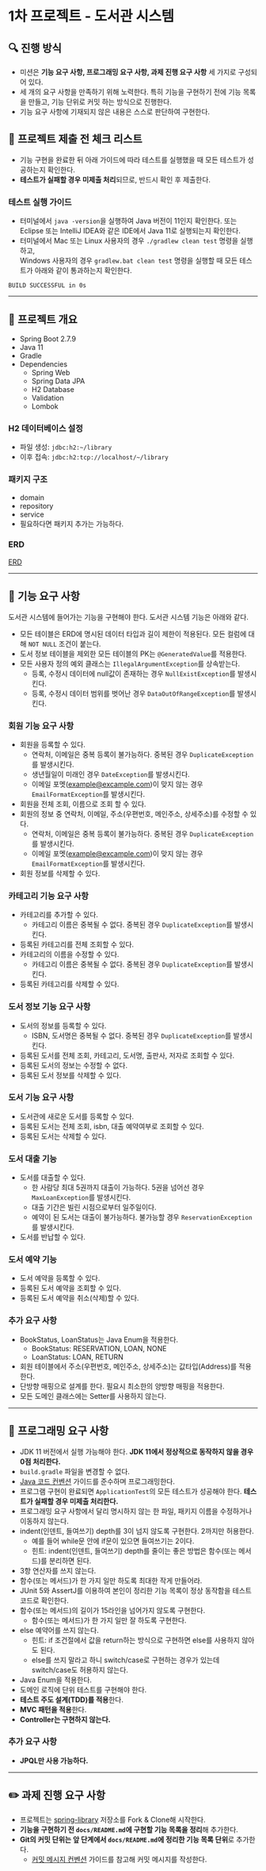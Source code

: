 # 1차 프로젝트 - 도서관 시스템

## 🔍 진행 방식

- 미션은 **기능 요구 사항, 프로그래밍 요구 사항, 과제 진행 요구 사항** 세 가지로 구성되어 있다.
- 세 개의 요구 사항을 만족하기 위해 노력한다. 특히 기능을 구현하기 전에 기능 목록을 만들고, 기능 단위로 커밋 하는 방식으로 진행한다.
- 기능 요구 사항에 기재되지 않은 내용은 스스로 판단하여 구현한다.

## 🚨 프로젝트 제출 전 체크 리스트

- 기능 구현을 완료한 뒤 아래 가이드에 따라 테스트를 실행했을 때 모든 테스트가 성공하는지 확인한다.
- **테스트가 실패할 경우 미제출 처리**되므로, 반드시 확인 후 제출한다.

### 테스트 실행 가이드

- 터미널에서 `java -version`을 실행하여 Java 버전이 11인지 확인한다. 또는 Eclipse 또는 IntelliJ IDEA와 같은 IDE에서 Java 11로 실행되는지 확인한다.
- 터미널에서 Mac 또는 Linux 사용자의 경우 `./gradlew clean test` 명령을 실행하고,   
  Windows 사용자의 경우  `gradlew.bat clean test` 명령을 실행할 때 모든 테스트가 아래와 같이 통과하는지 확인한다.

```
BUILD SUCCESSFUL in 0s
```

---

## 🎯 프로젝트 개요

- Spring Boot 2.7.9
- Java 11
- Gradle
- Dependencies
  - Spring Web
  - Spring Data JPA
  - H2 Database
  - Validation
  - Lombok

### H2 데이터베이스 설정

- 파일 생성: `jdbc:h2:~/library`
- 이후 접속: `jdbc:h2:tcp://localhost/~/library`

### 패키지 구조

- domain
- repository
- service
- 필요하다면 패키지 추가는 가능하다.

### ERD
[ERD](https://www.erdcloud.com/d/9j2ZL2bnLWmcc99dm)

---

## 🚀 기능 요구 사항

도서관 시스템에 들어가는 기능을 구현해야 한다. 도서관 시스템 기능은 아래와 같다.

- 모든 테이블은 ERD에 명시된 데이터 타입과 길이 제한이 적용된다. 모든 컬럼에 대해 `NOT NULL` 조건이 붙는다. 
- 도서 정보 테이블을 제외한 모든 테이블의 PK는 `@GeneratedValue`를 적용한다.
- 모든 사용자 정의 예외 클래스는 `IllegalArgumentException`를 상속받는다.
  - 등록, 수정시 데이터에 null값이 존재하는 경우 `NullExistException`를 발생시킨다.
  - 등록, 수정시 데이터 범위를 벗어난 경우 `DataOutOfRangeException`를 발생시킨다.
### 회원 기능 요구 사항

- 회원을 등록할 수 있다.
  - 연락처, 이메일은 중복 등록이 불가능하다. 중복된 경우 `DuplicateException`를 발생시킨다.
  - 생년월일이 미래인 경우 `DateException`를 발생시킨다.
  - 이메일 포멧(example@excample.com)이 맞지 않는 경우 `EmailFormatException`를 발생시킨다. 
- 회원을 전체 조회, 이름으로 조회 할 수 있다.
- 회원의 정보 중 연락처, 이메일, 주소(우편번호, 메인주소, 상세주소)를 수정할 수 있다.
  - 연락처, 이메일은 중복 등록이 불가능하다. 중복된 경우 `DuplicateException`를 발생시킨다.
  - 이메일 포멧(example@excample.com)이 맞지 않는 경우 `EmailFormatException`를 발생시킨다.
- 회원 정보를 삭제할 수 있다.

### 카테고리 기능 요구 사항

- 카테고리를 추가할 수 있다.
  - 카테고리 이름은 중복될 수 없다. 중복된 경우 `DuplicateException`를 발생시킨다.
- 등록된 카테고리를 전체 조회할 수 있다.
- 카테고리의 이름을 수정할 수 있다.
  - 카테고리 이름은 중복될 수 없다. 중복된 경우 `DuplicateException`를 발생시킨다.
- 등록된 카테고리를 삭제할 수 있다.

### 도서 정보 기능 요구 사항

- 도서의 정보를 등록할 수 있다.
  - ISBN, 도서명은 중복될 수 없다. 중복된 경우 `DuplicateException`를 발생시킨다.
- 등록된 도서를 전체 조회, 카테고리, 도서명, 출판사, 저자로 조회할 수 있다.
- 등록된 도서의 정보는 수정할 수 없다.
- 등록된 도서 정보를 삭제할 수 있다.

### 도서 기능 요구 사항

- 도서관에 새로운 도서를 등록할 수 있다.
- 등록된 도서는 전체 조회, isbn, 대출 예약여부로 조회할 수 있다.
- 등록된 도서는 삭제할 수 있다.

### 도서 대출 기능

- 도서를 대출할 수 있다.
  - 한 사람당 최대 5권까지 대출이 가능하다. 5권을 넘어선 경우 `MaxLoanException`를 발생시킨다.
  - 대출 기간은 빌린 시점으로부터 일주일이다.
  - 예약이 된 도서는 대출이 불가능하다. 불가능할 경우 `ReservationException`를 발생시킨다. 
- 도서를 반납할 수 있다.

### 도서 예약 기능

- 도서 예약을 등록할 수 있다.
- 등록된 도서 예약을 조회할 수 있다.
- 등록된 도서 예약을 취소(삭제)할 수 있다.

### 추가 요구 사항

- BookStatus, LoanStatus는 Java Enum을 적용한다.
  - BookStatus: RESERVATION, LOAN, NONE
  - LoanStatus: LOAN, RETURN
- 회원 테이블에서 주소(우편번호, 메인주소, 상세주소)는 값타입(Address)를 적용한다.
- 단방향 매핑으로 설계를 한다. 필요시 최소한의 양방향 매핑을 적용한다.
- 모든 도메인 클래스에는 Setter를 사용하지 않는다. 

---

## 🎯 프로그래밍 요구 사항

- JDK 11 버전에서 실행 가능해야 한다. **JDK 11에서 정상적으로 동작하지 않을 경우 0점 처리한다.**
- `build.gradle` 파일을 변경할 수 없다.
- [Java 코드 컨벤션](https://github.com/woowacourse/woowacourse-docs/tree/master/styleguide/java) 가이드를 준수하며 프로그래밍한다.
- 프로그램 구현이 완료되면 `ApplicationTest`의 모든 테스트가 성공해야 한다. **테스트가 실패할 경우 미제출 처리한다.**
- 프로그래밍 요구 사항에서 달리 명시하지 않는 한 파일, 패키지 이름을 수정하거나 이동하지 않는다.
- indent(인덴트, 들여쓰기) depth를 3이 넘지 않도록 구현한다. 2까지만 허용한다.
    - 예를 들어 while문 안에 if문이 있으면 들여쓰기는 2이다.
    - 힌트: indent(인덴트, 들여쓰기) depth를 줄이는 좋은 방법은 함수(또는 메서드)를 분리하면 된다.
- 3항 연산자를 쓰지 않는다.
- 함수(또는 메서드)가 한 가지 일만 하도록 최대한 작게 만들어라.
- JUnit 5와 AssertJ를 이용하여 본인이 정리한 기능 목록이 정상 동작함을 테스트 코드로 확인한다.
- 함수(또는 메서드)의 길이가 15라인을 넘어가지 않도록 구현한다.
  - 함수(또는 메서드)가 한 가지 일만 잘 하도록 구현한다.
- else 예약어를 쓰지 않는다.
  - 힌트: if 조건절에서 값을 return하는 방식으로 구현하면 else를 사용하지 않아도 된다.
  - else를 쓰지 말라고 하니 switch/case로 구현하는 경우가 있는데 switch/case도 허용하지 않는다.
- Java Enum을 적용한다.
- 도메인 로직에 단위 테스트를 구현해야 한다.
- **테스트 주도 설계(TDD)를 적용**한다.
- **MVC 패턴을 적용**한다.
- **Controller는 구현하지 않는다.**

### 추가 요구 사항

- **JPQL만 사용 가능하다.**

---

## ✏️ 과제 진행 요구 사항

- 프로젝트는 [spring-library](https://github.com/Chaos0103/spring-library) 저장소를 Fork & Clone해 시작한다.
- **기능을 구현하기 전 `docs/README.md`에 구현할 기능 목록을 정리**해 추가한다.
- **Git의 커밋 단위는 앞 단계에서 `docs/README.md`에 정리한 기능 목록 단위**로 추가한다.
  - [커밋 메시지 컨벤션](https://gist.github.com/stephenparish/9941e89d80e2bc58a153) 가이드를 참고해 커밋 메시지를 작성한다.
